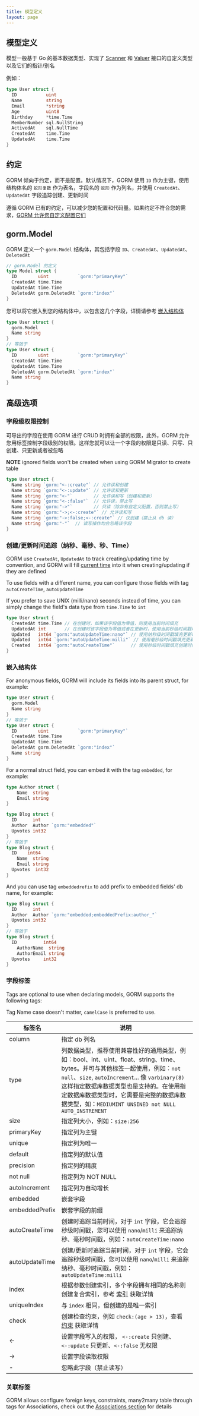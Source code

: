 ```yaml
---
title: 模型定义
layout: page
---
```


## 模型定义

模型一般基于 Go 的基本数据类型、实现了 [Scanner](https://pkg.go.dev/database/sql/sql#Scanner) 和 [Valuer](https://pkg.go.dev/database/sql/driver#Valuer) 接口的自定义类型以及它们的指针/别名

例如：

```go
type User struct {
  ID           uint
  Name         string
  Email        *string
  Age          uint8
  Birthday     *time.Time
  MemberNumber sql.NullString
  ActivedAt    sql.NullTime
  CreatedAt    time.Time
  UpdatedAt    time.Time
}
```

## 约定

GORM 倾向于约定，而不是配置。默认情况下，GORM 使用 `ID` 作为主键，使用结构体名的 `蛇形复数` 作为表名，字段名的 `蛇形` 作为列名，并使用 `CreatedAt`、`UpdatedAt` 字段追踪创建、更新时间

遵循 GORM 已有的约定，可以减少您的配置和代码量。如果约定不符合您的需求，[GORM 允许您自定义配置它们](conventions.html)

## gorm.Model

GORM 定义一个 `gorm.Model` 结构体，其包括字段 `ID`、`CreatedAt`、`UpdatedAt`、`DeletedAt`

```go
// gorm.Model 的定义
type Model struct {
  ID        uint           `gorm:"primaryKey"`
  CreatedAt time.Time
  UpdatedAt time.Time
  DeletedAt gorm.DeletedAt `gorm:"index"`
}
```

您可以将它嵌入到您的结构体中，以包含这几个字段，详情请参考 [嵌入结构体](#embedded_struct)

```go
type User struct {
  gorm.Model
  Name string
}
// 等效于
type User struct {
  ID        uint           `gorm:"primaryKey"`
  CreatedAt time.Time
  UpdatedAt time.Time
  DeletedAt gorm.DeletedAt `gorm:"index"`
  Name string
}
```

## 高级选项

### 字段级权限控制

可导出的字段在使用 GORM 进行 CRUD 时拥有全部的权限，此外，GORM 允许您用标签控制字段级别的权限。这样您就可以让一个字段的权限是只读、只写、只创建、只更新或者被忽略

**NOTE** ignored fields won't be created when using GORM Migrator to create table

```go
type User struct {
  Name string `gorm:"<-:create"` // 允许读和创建
  Name string `gorm:"<-:update"` // 允许读和更新
  Name string `gorm:"<-"`        // 允许读和写（创建和更新）
  Name string `gorm:"<-:false"`  // 允许读，禁止写
  Name string `gorm:"->"`        // 只读（除非有自定义配置，否则禁止写）
  Name string `gorm:"->;<-:create"` // 允许读和写
  Name string `gorm:"->:false;<-:create"` // 仅创建（禁止从 db 读）
  Name string `gorm:"-"`  // 读写操作均会忽略该字段
}
```

### <name id="time_tracking">创建/更新时间追踪（纳秒、毫秒、秒、Time）</span>

GORM use `CreatedAt`, `UpdatedAt` to track creating/updating time by convention, and GORM will fill [current time](gorm_config.html#current_time) into it when creating/updating if they are defined

To use fields with a different name, you can configure those fields with tag `autoCreateTime`, `autoUpdateTime`

If you prefer to save UNIX (milli/nano) seconds instead of time, you can simply change the field's data type from `time.Time` to `int`

```go
type User struct {
  CreatedAt time.Time // 在创建时，如果该字段值为零值，则使用当前时间填充
  UpdatedAt int       // 在创建时该字段值为零值或者在更新时，使用当前秒级时间戳填充
  Updated   int64 `gorm:"autoUpdateTime:nano"` // 使用纳秒级时间戳填充更新时间
  Updated   int64 `gorm:"autoUpdateTime:milli"` // 使用毫秒级时间戳填充更新时间
  Created   int64 `gorm:"autoCreateTime"`      // 使用秒级时间戳填充创建时间
}
```

### <span id="embedded_struct">嵌入结构体</span>

For anonymous fields, GORM will include its fields into its parent struct, for example:

```go
type User struct {
  gorm.Model
  Name string
}
// 等效于
type User struct {
  ID        uint           `gorm:"primaryKey"`
  CreatedAt time.Time
  UpdatedAt time.Time
  DeletedAt gorm.DeletedAt `gorm:"index"`
  Name string
}
```

For a normal struct field, you can embed it with the tag `embedded`, for example:

```go
type Author struct {
    Name  string
    Email string
}

type Blog struct {
  ID      int
  Author  Author `gorm:"embedded"`
  Upvotes int32
}
// 等效于
type Blog struct {
  ID    int64
    Name  string
    Email string
  Upvotes  int32
}
```

And you can use tag `embeddedrefix` to add prefix to embedded fields' db name, for example:

```go
type Blog struct {
  ID      int
  Author  Author `gorm:"embedded;embeddedPrefix:author_"`
  Upvotes int32
}
// 等效于
type Blog struct {
  ID          int64
    AuthorName  string
    AuthorEmail string
  Upvotes     int32
}
```


### 字段标签

Tags are optional to use when declaring models, GORM supports the following tags:

Tag Name case doesn't matter, `camelCase` is preferred to use.

| 标签名            | 说明                                                                                                                                                                                                                              |
| -------------- | ------------------------------------------------------------------------------------------------------------------------------------------------------------------------------------------------------------------------------- |
| column         | 指定 db 列名                                                                                                                                                                                                                        |
| type           | 列数据类型，推荐使用兼容性好的通用类型，例如：bool、int、uint、float、string、time、bytes。并可与其他标签一起使用，例如：`not null`、`size`, `autoIncrement`... 像 `varbinary(8)` 这样指定数据库数据类型也是支持的。在使用指定数据库数据类型时，它需要是完整的数据库数据类型，如：`MEDIUMINT UNSINED not NULL AUTO_INSTREMENT` |
| size           | 指定列大小，例如：`size:256`                                                                                                                                                                                                             |
| primaryKey     | 指定列为主键                                                                                                                                                                                                                          |
| unique         | 指定列为唯一                                                                                                                                                                                                                          |
| default        | 指定列的默认值                                                                                                                                                                                                                         |
| precision      | 指定列的精度                                                                                                                                                                                                                          |
| not null       | 指定列为 NOT NULL                                                                                                                                                                                                                   |
| autoIncrement  | 指定列为自动增长                                                                                                                                                                                                                        |
| embedded       | 嵌套字段                                                                                                                                                                                                                            |
| embeddedPrefix | 嵌套字段的前缀                                                                                                                                                                                                                         |
| autoCreateTime | 创建时追踪当前时间，对于 `int` 字段，它会追踪秒级时间戳，您可以使用 `nano`/`milli` 来追踪纳秒、毫秒时间戳，例如：`autoCreateTime:nano`                                                                                                                                       |
| autoUpdateTime | 创建/更新时追踪当前时间，对于 `int` 字段，它会追踪秒级时间戳，您可以使用 `nano`/`milli` 来追踪纳秒、毫秒时间戳，例如：`autoUpdateTime:milli`                                                                                                                                   |
| index          | 根据参数创建索引，多个字段拥有相同的名称则创建复合索引，参考 [索引](indexes.html) 获取详情                                                                                                                                                                          |
| uniqueIndex    | 与 `index` 相同，但创建的是唯一索引                                                                                                                                                                                                          |
| check          | 创建检查约束，例如 `check:(age > 13)`，查看 [约束](constraints.html) 获取详情                                                                                                                                                                  |
| <-             | 设置字段写入的权限， `<-:create` 只创建、`<-:update` 只更新、`<-:false` 无权限                                                                                                                                                              |
| ->             | 设置字段读取权限                                                                                                                                                                                                                        |
| -              | 忽略此字段（禁止读写）                                                                                                                                                                                                                     |

### 关联标签

GORM allows configure foreign keys, constraints, many2many table through tags for Associations, check out the [Associations section](associations.html#tags) for details
